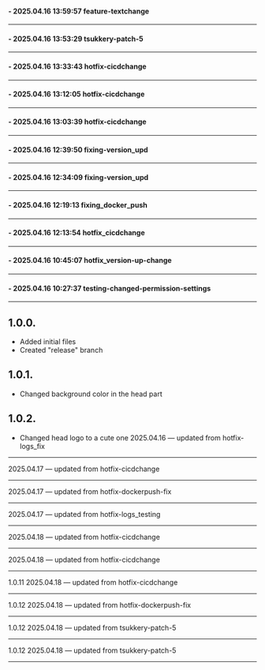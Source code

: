 ####  - 2025.04.16 13:59:57 feature-textchange
---
####  - 2025.04.16 13:53:29 tsukkery-patch-5
---
####  - 2025.04.16 13:33:43 hotfix-cicdchange
---
####  - 2025.04.16 13:12:05 hotfix-cicdchange
---
####  - 2025.04.16 13:03:39 hotfix-cicdchange
---
####  - 2025.04.16 12:39:50 fixing-version_upd
---
####  - 2025.04.16 12:34:09 fixing-version_upd
---
####  - 2025.04.16 12:19:13 fixing_docker_push
---
####  - 2025.04.16 12:13:54 hotfix_cicdchange
---
####  - 2025.04.16 10:45:07 hotfix_version-up-change
---
####  - 2025.04.16 10:27:37 testing-changed-permission-settings
---
## 1.0.0.
+ Added initial files
+ Created "release" branch

## 1.0.1.
+ Changed background color in the head part

## 1.0.2.
+ Changed head logo to a cute one
 2025.04.16 — updated from hotfix-logs_fix
***
 2025.04.17 — updated from hotfix-cicdchange
***
 2025.04.17 — updated from hotfix-dockerpush-fix
***
 2025.04.17 — updated from hotfix-logs_testing
***
 2025.04.18 — updated from hotfix-cicdchange
***
 2025.04.18 — updated from hotfix-cicdchange
***
1.0.11 2025.04.18 — updated from hotfix-cicdchange
***
1.0.12 2025.04.18 — updated from hotfix-dockerpush-fix
***
1.0.12 2025.04.18 — updated from tsukkery-patch-5
***
1.0.12 2025.04.18 — updated from tsukkery-patch-5
***

